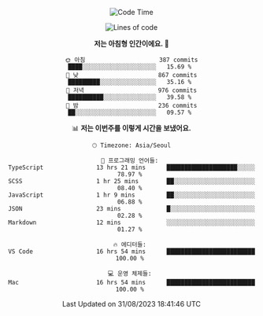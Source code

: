 <div align='center'>
 
<!--START_SECTION:waka-->
![Code Time](http://img.shields.io/badge/Code%20Time-2%2C913%20hrs%2018%20mins-blue)

![Lines of code](https://img.shields.io/badge/%EC%A0%80%EB%8A%94%20%EC%97%AC%ED%83%9C%EA%B9%8C%EC%A7%80%20-1.2%20million%20%EC%A4%84%EC%9D%98%20%EC%BD%94%EB%93%9C%EB%A5%BC%20%EC%9E%91%EC%84%B1%ED%96%88%EC%96%B4%EC%9A%94.-blue)

**저는 아침형 인간이에요. 🐤** 

```text
🌞 아침                     387 commits         ████░░░░░░░░░░░░░░░░░░░░░   15.69 % 
🌆 낮　                     867 commits         █████████░░░░░░░░░░░░░░░░   35.16 % 
🌃 저녁                     976 commits         ██████████░░░░░░░░░░░░░░░   39.58 % 
🌙 밤　                     236 commits         ██░░░░░░░░░░░░░░░░░░░░░░░   09.57 % 
```


📊 **저는 이번주를 이렇게 시간을 보냈어요.** 

```text
🕑︎ Timezone: Asia/Seoul

💬 프로그래밍 언어들: 
TypeScript               13 hrs 21 mins      ████████████████████░░░░░   78.97 % 
SCSS                     1 hr 25 mins        ██░░░░░░░░░░░░░░░░░░░░░░░   08.40 % 
JavaScript               1 hr 9 mins         ██░░░░░░░░░░░░░░░░░░░░░░░   06.88 % 
JSON                     23 mins             █░░░░░░░░░░░░░░░░░░░░░░░░   02.28 % 
Markdown                 12 mins             ░░░░░░░░░░░░░░░░░░░░░░░░░   01.27 % 

🔥 에디터들: 
VS Code                  16 hrs 54 mins      █████████████████████████   100.00 % 

💻 운영 체제들: 
Mac                      16 hrs 54 mins      █████████████████████████   100.00 % 
```


 Last Updated on 31/08/2023 18:41:46 UTC
<!--END_SECTION:waka-->
 </div>
<!---
Emewjin/Emewjin is a ✨ special ✨ repository because its `README.md` (this file) appears on your GitHub profile.
You can click the Preview link to take a look at your changes.
--->

